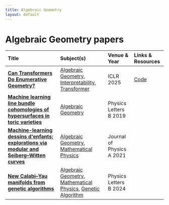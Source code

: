 ```yaml
---
title: Algebraic Geometry
layout: default
---
```


# Algebraic Geometry papers

| Title | Subject(s) | Venue & Year | Links & Resources |
| :--- | :--- | :--- | :--- |
| **[Can Transformers Do Enumerative Geometry?](https://proceedings.iclr.cc/paper_files/paper/2025/file/aee2f03ecb2b2c1ea55a43946b651cfd-Paper-Conference.pdf)** | [Algebraic Geometry](algebraic-geometry.md), [Interpretability](interpretability.md), [Transformer](transformer.md) | ICLR 2025 | [Code](https://github.com/Baran-phys/DynamicFormer) |
| **[Machine learning line bundle cohomologies of hypersurfaces in toric varieties](https://www.sciencedirect.com/science/article/pii/S0370269319300085)** | [Algebraic Geometry](algebraic-geometry.md) | Physics Letters B 2019 |  |
| **[Machine-learning dessins d'enfants: explorations via modular and Seiberg–Witten curves](https://iopscience.iop.org/article/10.1088/1751-8121/abbc4f/meta?casa_token=cZ63RVRdvnsAAAAA:xnYl-Q3AxTTiLmSVpagIJDplLlUaR5it-7OUQOgn4PFXZ_PzvWQAjkYqL3nAd4XuY1HznxsH7XN4D-ZEkrXNvRYBxc5a)** | [Algebraic Geometry](algebraic-geometry.md), [Mathematical Physics](mathematical-physics.md) | Journal of Physics A 2021 |  |
| **[New Calabi–Yau manifolds from genetic algorithms](https://www.sciencedirect.com/science/article/pii/S0370269324000625)** | [Algebraic Geometry](algebraic-geometry.md), [Mathematical Physics](mathematical-physics.md), [Genetic Algorithm](genetic-algorithm.md) | Physics Letters B 2024 |  |